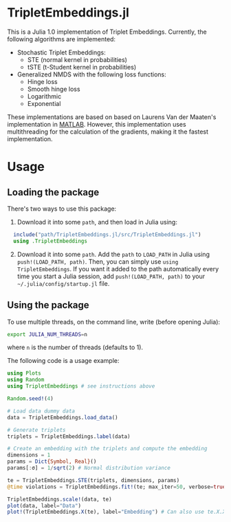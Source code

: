 # TripletEmbeddings.jl
This is a Julia 1.0 implementation of Triplet Embeddings. Currently, the following algorithms are implemented:

  - Stochastic Triplet Embeddings:
    - STE (normal kernel in probabilities)
    - tSTE (t-Student kernel in probabilities)
  - Generalized NMDS with the following loss functions:
    - Hinge loss
    - Smooth hinge loss
    - Logarithmic
    - Exponential

These implementations are based on based on Laurens Van der Maaten's implementation in [MATLAB](https://lvdmaaten.github.io/ste/Stochastic_Triplet_Embedding.html). However, this implementation uses multithreading for the calculation of the gradients, making it the fastest implementation.

# Usage

## Loading the package
There's two ways to use this package:

  1. Download it into some `path`, and then load in Julia using:

  ```julia
	include("path/TripletEmbeddings.jl/src/TripletEmbeddings.jl")
	using .TripletEmbeddings
  ```
  
  2. Download it into some `path`. Add the `path` to `LOAD_PATH` in Julia using `push!(LOAD_PATH, path)`. Then, you can simply use `using TripletEmbeddings`. If you want it added to the path automatically every time you start a Julia session, add `push!(LOAD_PATH, path)` to your `~/.julia/config/startup.jl` file.
  
## Using the package
To use multiple threads, on the command line, write (before opening Julia):

```bash
export JULIA_NUM_THREADS=n
```
where `n` is the number of threads (defaults to 1).

The following code is a usage example:

```julia
using Plots
using Random
using TripletEmbeddings # see instructions above

Random.seed!(4)

# Load data dummy data
data = TripletEmbeddings.load_data()

# Generate triplets
triplets = TripletEmbeddings.label(data)

# Create an embedding with the triplets and compute the embedding
dimensions = 1
params = Dict{Symbol, Real}()
params[:σ] = 1/sqrt(2) # Normal distribution variance

te = TripletEmbeddings.STE(triplets, dimensions, params)
@time violations = TripletEmbeddings.fit!(te; max_iter=50, verbose=true)

TripletEmbeddings.scale!(data, te)
plot(data, label="Data")
plot!(TripletEmbeddings.X(te), label="Embedding") # Can also use te.X.X to access the embedding
```
